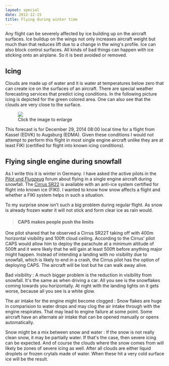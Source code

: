 ```yaml
---
layout: special
date: 2012-12-15
title: Flying during winter time
---
```

Any flight can be severely affected by ice building up on the aircraft surfaces. Ice buildup on the wings not only increases aircraft weight but much than that reduces lift due to a change in the wing's profile. Ice can also block control surfaces. All kinds of bad things can happen with ice sticking onto an airplane. So it is best avoided or removed.

## Icing
Clouds are made up of water and it is water at temperatures below zero that can create ice on the surfaces of an aircraft. There are special weather forecasting services that predict icing conditions. In the following picture icing is depicted for the green colored area. One can also see that the clouds are very close to the surface.

<figure>
  <a href="winter-gramet.png" target="_blank"><img src="winter-gramet.png"></a>
  <figcaption>Click the image to enlarge</figcaption>
</figure>

This forecast is for December 29, 2014 08:00 local time for a flight from Kassel (EDVK) to Augsburg (EDMA). Given these conditions I would not attempt to perform this flight in most single engine aircraft unlike they are at least FIKI (certified for flight into known icing conditions).

## Flying single engine during snowfall
As I write this it is winter in Germany. I have asked the active pilots in the [Pilot und Flugzeug](http://www.pilotundflugzeug.de) forum about flying in a single engine aircraft during snowfall. The [Cirrus SR22](http://en.wikipedia.org/wiki/Cirrus_SR22) is available with an anti-ice system certified for flight into known ice (FIKI). I wanted to know how snow affects a flight and whether a FIKI system helps in such a situation.

To my surprise snow isn't such a big problem during regular flight. As snow is already frozen water it will not stick and form clear ice as rain would.

> #### CAPS makes people push the limits
One pilot shared that he observed a Cirrus SR22T taking off with 400m horizontal visibility and 100ft cloud ceiling. According to the Cirrus' pilot CAPS would allow him to deploy the parachute at a minimum altitude of 500ft and it were likely that he will gain at least 500ft before anything major might happen. Instead of intending a landing with no visibility due to snowfall, which is likely to end in a crash, the Cirrus pilot has the option of deploying CAPS. The aircraft will be lost but he can walk away alive.

Bad visibility
: A much bigger problem is the reduction in visibility from snowfall. It's the same as when driving a car. All you see is the snowflakes coming towards you horizontally. At night with the landing lights on it gets worse, because all you see is a white glow.

The air intake for the engine might become clogged
: Snow flakes are huge in comparision to water drops and may clog the air intake through with the engine respirates. That may lead to engine failure at some point. Some aircraft have an alternate air intake that can be opened manually or opens automatically.

Snow might be a mix between snow and water
: If the snow is not really clean snow, it may be partially water. If that's the case, then severe icing can be expected. And of course the clouds where the snow comes from will likely be zones of severe icing as well. After all clouds are either liquid droplets or frozen crytals made of water. When these hit a very cold surface ice will be the result.
